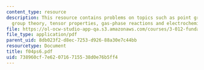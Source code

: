 ```yaml
---
content_type: resource
description: This resource contains problems on topics such as point group symbols,
  group theory, tensor properties, gas-phase reactions and electrochemical cells.
file: https://ol-ocw-studio-app-qa.s3.amazonaws.com/courses/3-012-fundamentals-of-materials-science-fall-2005/738960cf7e620716715538d0e76b5ff4_f04ps6.pdf
file_type: application/pdf
parent_uid: 8db023f2-d8ec-7253-d926-88a30e7c44bb
resourcetype: Document
title: f04ps6.pdf
uid: 738960cf-7e62-0716-7155-38d0e76b5ff4
---
```

